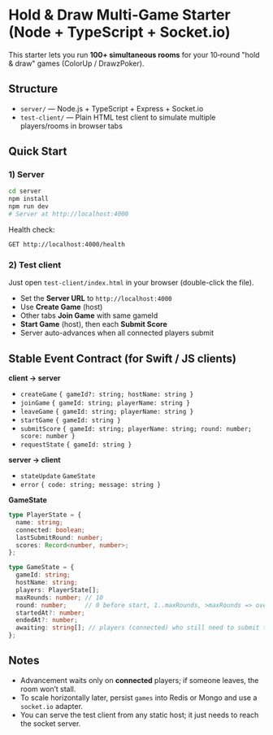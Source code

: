 
# Hold & Draw Multi-Game Starter (Node + TypeScript + Socket.io)

This starter lets you run **100+ simultaneous rooms** for your 10‑round "hold & draw" games (ColorUp / DrawzPoker).

## Structure
- `server/` — Node.js + TypeScript + Express + Socket.io
- `test-client/` — Plain HTML test client to simulate multiple players/rooms in browser tabs

## Quick Start

### 1) Server
```bash
cd server
npm install
npm run dev
# Server at http://localhost:4000
```

Health check:
```
GET http://localhost:4000/health
```

### 2) Test client
Just open `test-client/index.html` in your browser (double-click the file).
- Set the **Server URL** to `http://localhost:4000`
- Use **Create Game** (host)
- Other tabs **Join Game** with same gameId
- **Start Game** (host), then each **Submit Score**
- Server auto-advances when all connected players submit

## Stable Event Contract (for Swift / JS clients)

**client → server**
- `createGame` `{ gameId?: string; hostName: string }`
- `joinGame` `{ gameId: string; playerName: string }`
- `leaveGame` `{ gameId: string; playerName: string }`
- `startGame` `{ gameId: string }`
- `submitScore` `{ gameId: string; playerName: string; round: number; score: number }`
- `requestState` `{ gameId: string }`

**server → client**
- `stateUpdate` `GameState`
- `error` `{ code: string; message: string }`

**GameState**
```ts
type PlayerState = {
  name: string;
  connected: boolean;
  lastSubmitRound: number;
  scores: Record<number, number>;
};

type GameState = {
  gameId: string;
  hostName: string;
  players: PlayerState[];
  maxRounds: number; // 10
  round: number;     // 0 before start, 1..maxRounds, >maxRounds => over
  startedAt?: number;
  endedAt?: number;
  awaiting: string[]; // players (connected) who still need to submit this round
};
```

## Notes
- Advancement waits only on **connected** players; if someone leaves, the room won’t stall.
- To scale horizontally later, persist `games` into Redis or Mongo and use a `socket.io` adapter.
- You can serve the test client from any static host; it just needs to reach the socket server.
